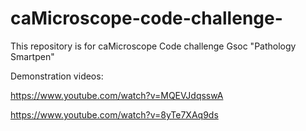 # caMicroscope-code-challenge-
This repository is for caMicroscope Code challenge  Gsoc "Pathology Smartpen"

Demonstration videos:

https://www.youtube.com/watch?v=MQEVJdqsswA

https://www.youtube.com/watch?v=8yTe7XAq9ds
